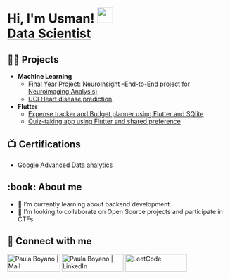 
<h1>Hi, I'm Usman! <img src="https://media.giphy.com/media/hvRJCLFzcasrR4ia7z/giphy.gif" width="35"> <br/> <a href="https://www.linkedin.com/in/usmank7/">Data Scientist</a></h1>

<h2>👩‍💻 Projects</h2>

- <b>Machine Learning</b>
  - [Final Year Project: NeuroInsight –End-to-End project for Neuroimaging Analysis)](https://github.com/UsmanK7/Neuro-Insight)
  - [UCI Heart disease prediction](https://github.com/UsmanK7/Cardio-Predict)
- <b>Flutter</b>
  - [Expense tracker and Budget planner using Flutter and SQlite](https://github.com/UsmanK7/expense_tracker_budget)
  - [Quiz-taking app using Flutter and shared preference](https://github.com/UsmanK7/quiz_app_flutter) 

<h2>📺 Certifications</h2>

- [Google Advanced Data analytics](https://www.coursera.org/account/accomplishments/specialization/3RWO1A39NPL6)

<h2> :book: About me</h2>

- 🌱 I’m currently learning about backend development.
- 👯 I’m looking to collaborate on Open Source projects and participate in CTFs.

<h2> 🤳 Connect with me</h2>

[<img target="_blank" alt="Paula Boyano | Mail" width="120px" height="40" src="https://img.shields.io/badge/Gmail-D14836?style=for-the-badge&logo=gmail&logoColor=white" />][mail]
[<img target="_blank" alt="Paula Boyano | LinkedIn" width="140px" height="40" src="https://img.shields.io/badge/LinkedIn-0077B5?style=for-the-badge&logo=linkedin&logoColor=white" />][linkedin]
[<img target="_blank" alt="LeetCode" width="140px" height="40" src="https://img.shields.io/badge/LeetCode-000000?style=for-the-badge&logo=leetcode&logoColor=yellow" />][leetcode]


[mail]: mailto:musmankhan707@gmail.com
[linkedin]: https://www.linkedin.com/in/usmank7/
[leetcode]: https://leetcode.com/u/usmank7/

